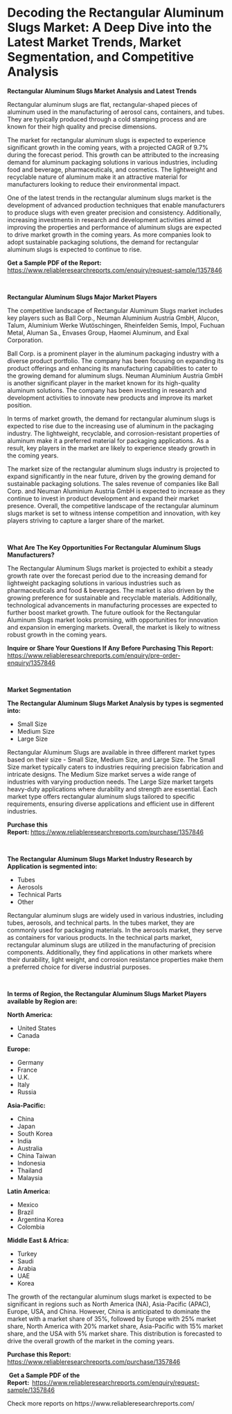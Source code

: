 <p><h1>Decoding the Rectangular Aluminum Slugs Market: A Deep Dive into the Latest Market Trends, Market Segmentation, and Competitive Analysis</h1></p><p><strong>Rectangular Aluminum Slugs Market Analysis and Latest Trends</strong></p>
<p><p>Rectangular aluminum slugs are flat, rectangular-shaped pieces of aluminum used in the manufacturing of aerosol cans, containers, and tubes. They are typically produced through a cold stamping process and are known for their high quality and precise dimensions.</p><p>The market for rectangular aluminum slugs is expected to experience significant growth in the coming years, with a projected CAGR of 9.7% during the forecast period. This growth can be attributed to the increasing demand for aluminum packaging solutions in various industries, including food and beverage, pharmaceuticals, and cosmetics. The lightweight and recyclable nature of aluminum make it an attractive material for manufacturers looking to reduce their environmental impact.</p><p>One of the latest trends in the rectangular aluminum slugs market is the development of advanced production techniques that enable manufacturers to produce slugs with even greater precision and consistency. Additionally, increasing investments in research and development activities aimed at improving the properties and performance of aluminum slugs are expected to drive market growth in the coming years. As more companies look to adopt sustainable packaging solutions, the demand for rectangular aluminum slugs is expected to continue to rise.</p></p>
<p><strong>Get a Sample PDF of the Report:&nbsp;</strong> <a href="https://www.reliableresearchreports.com/enquiry/request-sample/1357846">https://www.reliableresearchreports.com/enquiry/request-sample/1357846</a></p>
<p>&nbsp;</p>
<p><strong>Rectangular Aluminum Slugs Major Market Players</strong></p>
<p><p>The competitive landscape of Rectangular Aluminum Slugs market includes key players such as Ball Corp., Neuman Aluminium Austria GmbH, Alucon, Talum, Aluminium Werke Wutöschingen, Rheinfelden Semis, Impol, Fuchuan Metal, Aluman Sa., Envases Group, Haomei Aluminum, and Exal Corporation. </p><p>Ball Corp. is a prominent player in the aluminum packaging industry with a diverse product portfolio. The company has been focusing on expanding its product offerings and enhancing its manufacturing capabilities to cater to the growing demand for aluminum slugs. Neuman Aluminium Austria GmbH is another significant player in the market known for its high-quality aluminum solutions. The company has been investing in research and development activities to innovate new products and improve its market position.</p><p>In terms of market growth, the demand for rectangular aluminum slugs is expected to rise due to the increasing use of aluminum in the packaging industry. The lightweight, recyclable, and corrosion-resistant properties of aluminum make it a preferred material for packaging applications. As a result, key players in the market are likely to experience steady growth in the coming years.</p><p>The market size of the rectangular aluminum slugs industry is projected to expand significantly in the near future, driven by the growing demand for sustainable packaging solutions. The sales revenue of companies like Ball Corp. and Neuman Aluminium Austria GmbH is expected to increase as they continue to invest in product development and expand their market presence. Overall, the competitive landscape of the rectangular aluminum slugs market is set to witness intense competition and innovation, with key players striving to capture a larger share of the market.</p></p>
<p>&nbsp;</p>
<p><strong>What Are The Key Opportunities For Rectangular Aluminum Slugs Manufacturers?</strong></p>
<p><p>The Rectangular Aluminum Slugs market is projected to exhibit a steady growth rate over the forecast period due to the increasing demand for lightweight packaging solutions in various industries such as pharmaceuticals and food & beverages. The market is also driven by the growing preference for sustainable and recyclable materials. Additionally, technological advancements in manufacturing processes are expected to further boost market growth. The future outlook for the Rectangular Aluminum Slugs market looks promising, with opportunities for innovation and expansion in emerging markets. Overall, the market is likely to witness robust growth in the coming years.</p></p>
<p><strong>Inquire or Share Your Questions If Any Before Purchasing This Report:</strong> <a href="https://www.reliableresearchreports.com/enquiry/pre-order-enquiry/1357846">https://www.reliableresearchreports.com/enquiry/pre-order-enquiry/1357846</a></p>
<p>&nbsp;</p>
<p><strong>Market Segmentation</strong></p>
<p><strong>The Rectangular Aluminum Slugs Market Analysis by types is segmented into:</strong></p>
<p><ul><li>Small Size</li><li>Medium Size</li><li>Large Size</li></ul></p>
<p><p>Rectangular Aluminum Slugs are available in three different market types based on their size - Small Size, Medium Size, and Large Size. The Small Size market typically caters to industries requiring precision fabrication and intricate designs. The Medium Size market serves a wide range of industries with varying production needs. The Large Size market targets heavy-duty applications where durability and strength are essential. Each market type offers rectangular aluminum slugs tailored to specific requirements, ensuring diverse applications and efficient use in different industries.</p></p>
<p><strong>Purchase this Report:&nbsp;</strong><a href="https://www.reliableresearchreports.com/purchase/1357846">https://www.reliableresearchreports.com/purchase/1357846</a></p>
<p>&nbsp;</p>
<p><strong>The Rectangular Aluminum Slugs Market Industry Research by Application is segmented into:</strong></p>
<p><ul><li>Tubes</li><li>Aerosols</li><li>Technical Parts</li><li>Other</li></ul></p>
<p><p>Rectangular aluminum slugs are widely used in various industries, including tubes, aerosols, and technical parts. In the tubes market, they are commonly used for packaging materials. In the aerosols market, they serve as containers for various products. In the technical parts market, rectangular aluminum slugs are utilized in the manufacturing of precision components. Additionally, they find applications in other markets where their durability, light weight, and corrosion resistance properties make them a preferred choice for diverse industrial purposes.</p></p>
<p>&nbsp;</p>
<p><strong>In terms of Region, the Rectangular Aluminum Slugs Market Players available by Region are:</strong></p>
<p>
    <p> <strong> North America: </strong>
        <ul>
            <li>United States</li>
            <li>Canada</li>
        </ul>
        </p> 
    <p> <strong> Europe: </strong>
        <ul>
            <li>Germany</li>
            <li>France</li>
            <li>U.K.</li>
            <li>Italy</li>
            <li>Russia</li>
        </ul>
        </p> 
    <p> <strong> Asia-Pacific: </strong>
        <ul>
            <li>China</li>
            <li>Japan</li>
            <li>South Korea</li>
            <li>India</li>
            <li>Australia</li>
            <li>China Taiwan</li>
            <li>Indonesia</li>
            <li>Thailand</li>
            <li>Malaysia</li>
        </ul>
        </p> 
    <p> <strong> Latin America: </strong>
        <ul>
            <li>Mexico</li>
            <li>Brazil</li>
            <li>Argentina Korea</li>
            <li>Colombia</li>
        </ul>
        </p> 
    <p> <strong> Middle East & Africa: </strong>
        <ul>
            <li>Turkey</li>
            <li>Saudi</li>
            <li>Arabia</li>
            <li>UAE</li>
            <li>Korea</li>
        </ul>
    </p>
    </p>
<p><p>The growth of the rectangular aluminum slugs market is expected to be significant in regions such as North America (NA), Asia-Pacific (APAC), Europe, USA, and China. However, China is anticipated to dominate the market with a market share of 35%, followed by Europe with 25% market share, North America with 20% market share, Asia-Pacific with 15% market share, and the USA with 5% market share. This distribution is forecasted to drive the overall growth of the market in the coming years.</p></p>
<p><strong>Purchase this Report: </strong><a href="https://www.reliableresearchreports.com/purchase/1357846">https://www.reliableresearchreports.com/purchase/1357846</a></p>
<p>&nbsp;<strong>Get a Sample PDF of the Report:&nbsp;&nbsp;</strong><a href="https://www.reliableresearchreports.com/enquiry/request-sample/1357846">https://www.reliableresearchreports.com/enquiry/request-sample/1357846</a></p>
<p><strong></strong></p>
<p>Check more reports on https://www.reliableresearchreports.com/</p>